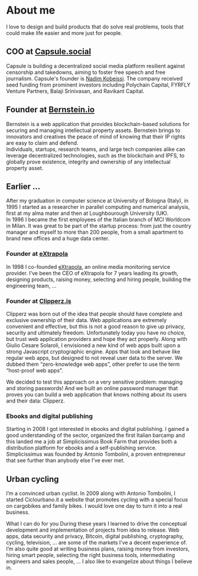 # About me


I love to design and build products that do solve real problems, tools that could make life easier and more just for people.

## COO at [Capsule.social](https://capsule.social)
Capsule is building a decentralized social media platform resilient against censorship and takedowns, aiming to foster free speech and free journalism. Capsule's founder is [Nadim Kobeissi](https://en.wikipedia.org/wiki/Nadim_Kobeissi). The company received seed funding from prominent investors including Polychain Capital, FYRFLY Venture Partners, Balaji Srinivasan, and Ravikant Capital.

## Founder at [Bernstein.io](https://www.bernstein.io)
Bernstein is a web application that provides blockchain-based solutions for securing and managing intellectual property assets. Bernstein brings to innovators and creatives the peace of mind of knowing that their IP rights are easy to claim and defend.  
Individuals, startups, research teams, and large tech companies alike can leverage decentralized technologies, such as the blockchain and IPFS, to globally prove
existence, integrity and ownership of any intellectual property asset.


## Earlier ...
After my graduation in computer science at University of Bologna (Italy), in 1995 I started as a researcher in parallel computing and numerical analysis, first at my alma mater and then at Loughbourough University (UK).  
In 1996 I became the first employees of the Italian branch of MCI Worldcom in Milan. It was great to be part of the startup process: from just the country manager and myself to more than 200 people, from a small apartment to brand new offices and a huge data center.

### Founder at [eXtrapola](https://www.extrapola.com)
In 1998 I co-founded [eXtrapola](https://www.extrapola.com), an online media monitoring service provider. I’ve been the CEO of eXtrapola for 7 years leading its growth, designing products, raising money, selecting and hiring people, building the engineering team, …

### Founder at [Clipperz.is](https://clipperz.is)
Clipperz was born out of the idea that people should have complete and exclusive ownership of their data. Web applications are extremely convenient and effective, but this is not a good reason to give up privacy, security and ultimately freedom. Unfortunately today you have no choice, but trust web application providers and hope they act properly.
Along with Giulio Cesare Solaroli, I envisioned a new kind of web apps built upon a strong Javascript cryptographic engine. Apps that look and behave like regular web apps, but designed to not reveal user data to the server. We dubbed them “zero-knowledge web apps”, other prefer to use the term “host-proof web apps”.

We decided to test this approach on a very sensitive problem: managing and storing passwords! And we built an online password manager that proves you can build a web application that knows nothing about its users and their data: Clipperz.


### Ebooks and digital publishing
Starting in 2008 I got interested in ebooks and digital publishing. I gained a good understanding of the sector, organized the first Italian barcamp and this landed me a job at Simplicissimus Book Farm that provides both a distribution platform for ebooks and a self-publishing service.
Simplicissimus was founded by Antonio Tombolini, a proven entrepreneur that see further than anybody else I’ve ever met.

## Urban cycling
I’m a convinced urban cyclist. In 2009 along with Antonio Tombolini, I started Ciclourbano.it a website that promotes cycling with a special focus on cargobikes and family bikes. I would love one day to turn it into a real business.


What I can do for you
During these years I learned to drive the conceptual development and implementation of projects from idea to release. Web apps, data security and privacy, Bitcoin, digital publishing, cryptography, cycling, television, … are some of the markets I’ve a decent experience of. I’m also quite good at writing business plans, raising money from investors, hiring smart people, selecting the right business tools, intermediating engineers and sales people, … I also like to evangelize about things I believe in.

